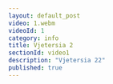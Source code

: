 ```yaml
---
layout: default_post
video: 1.webm
videoId: 1
category: info
title: Vjetersia 2
sectionId: video1
description: "Vjetersia 22"
published: true
---
```

